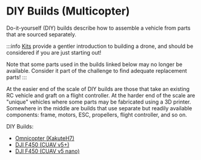# DIY Builds (Multicopter)

Do-it-yourself (DIY) builds describe how to assemble a vehicle from parts that are sourced separately.

:::info
[Kits](../frames_multicopter/kits.md) provide a gentler introduction to building a drone, and should be considered if you are just starting out!

Note that some parts used in the builds linked below may no longer be available.
Consider it part of the challenge to find adequate replacement parts!
:::

At the easier end of the scale of DIY builds are those that take an existing RC vehicle and graft on a flight controller.
At the harder end of the scale are "unique" vehicles where some parts may be fabricated using a 3D printer.
Somewhere in the middle are builds that use separate but readily available components: frame, motors, ESC, propellers, flight controller, and so on.

DIY Builds:

- [Omnicopter (KakuteH7)](../frames_multicopter/omnicopter.md)
- [DJI F450 (CUAV v5+)](../frames_multicopter/dji_f450_cuav_5plus.md)
- [DJI F450 (CUAV v5 nano)](../frames_multicopter/dji_f450_cuav_5nano.md)
